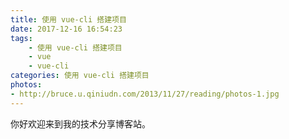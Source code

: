 ```yaml
---
title: 使用 vue-cli 搭建项目
date: 2017-12-16 16:54:23
tags: 
    - 使用 vue-cli 搭建项目
    - vue
    - vue-cli
categories: 使用 vue-cli 搭建项目
photos:
- http://bruce.u.qiniudn.com/2013/11/27/reading/photos-1.jpg
---
```

你好欢迎来到我的技术分享博客站。